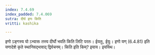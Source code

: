 ```yaml
---
index: 7.4.69
index_padded: 7.4.069
sutra: दीर्घ इणः किति
vritti: kashika

---
```

इणो ऽङ्गस्य यो ऽभ्यासः तस्य दीर्घो भवति किति लिटि परतः। ईयतुः, ईयुः। इणो यण् (6.4.81) इति यणादेशे कृते स्थानिवद्भावाद् द्विर्वचनम्। किति इति किम्? इयाय। इययिथ।